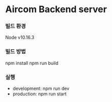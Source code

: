 # Aircom Backend server

### 빌드 환경
Node v10.16.3

### 빌드 방법
npm install
npm run build

### 실행
- development: npm run dev
- production: npm run start